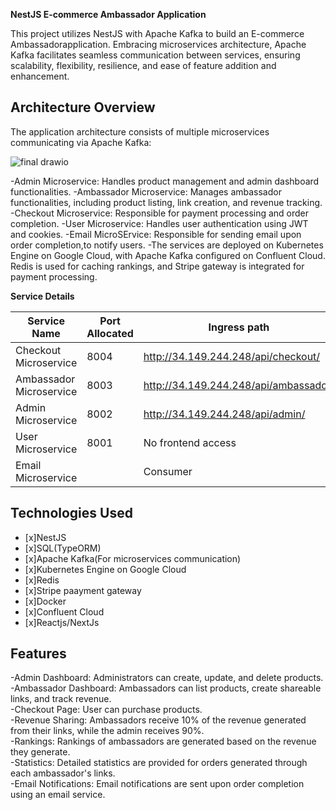 __NestJS E-commerce Ambassador Application__

This project utilizes NestJS with Apache Kafka to build an E-commerce  Ambassadorapplication. Embracing microservices architecture, Apache Kafka facilitates seamless communication between services, ensuring scalability, flexibility, resilience, and ease of feature addition and enhancement.

## Architecture Overview 
The application architecture consists of multiple microservices communicating via Apache Kafka:

![final drawio](https://github.com/MuhammedAfsalkp/Nestjs-Ambassdor-Microservices/assets/82488425/1db03737-2aa7-4b56-9952-14dd419f9cf1) 


-Admin Microservice: Handles product management and admin dashboard functionalities.
-Ambassador Microservice: Manages ambassador functionalities, including product listing, link creation, and revenue tracking.
-Checkout Microservice: Responsible for payment processing and order completion.
-User Microservice: Handles user authentication using JWT and cookies.
-Email MicroSErvice: Responsible for sending email upon order completion,to  notify users.
-The services are deployed on Kubernetes Engine on Google Cloud, with Apache Kafka configured on Confluent Cloud. Redis is used for caching rankings, and Stripe gateway is integrated for payment processing.  

**Service Details**

| Service Name            | Port Allocated | Ingress path                          | Kafka Topic             |
|-------------------------|----------------|---------------------------------------|-------------------------|
| Checkout Microservice   | 8004           | http://34.149.244.248/api/checkout/   | checkout_topic          |
| Ambassador Microservice |  8003          | http://34.149.244.248/api/ambassador/  | ambassador_topic        |
| Admin Microservice      | 8002           | http://34.149.244.248/api/admin/       | admin_topic             |
| User Microservice       | 8001           | No frontend access                    |                         |
| Email Microservice      |                | Consumer                              | email_topic             |

## Technologies Used 
- [x]NestJS  
- [x]SQL(TypeORM)  
- [x]Apache Kafka(For microservices communication)  
- [x]Kubernetes Engine on Google Cloud  
- [x]Redis  
- [x]Stripe paayment gateway  
- [x]Docker  
- [x]Confluent Cloud  
- [x]Reactjs/NextJs


## Features
-Admin Dashboard: Administrators can create, update, and delete products. 
-Ambassador Dashboard: Ambassadors can list products, create shareable links, and track revenue.  
-Checkout Page: User can purchase products.  
-Revenue Sharing: Ambassadors receive 10% of the revenue generated from their links, while the admin receives 90%.  
-Rankings: Rankings of ambassadors are generated based on the revenue they generate.  
-Statistics: Detailed statistics are provided for orders generated through each ambassador's links.  
-Email Notifications: Email notifications are sent upon order completion using an email service.  

